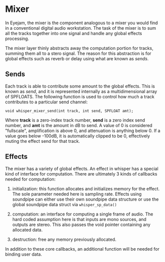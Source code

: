 # Mixer

In Eyejam, the mixer is the component analogous to a mixer you would find
in a conventional digital audio workstation. The task of the mixer is to sum
all the tracks together into one signal and handle any global effects 
processing.

The mixer layer thinly abstracts away the computation portion for tracks, 
summing them all to a stero signal. The reason for this abstraction is for
global effects such as reverb or delay using what are known as *sends*.

## Sends
Each track is able to contribute 
some amount to the global effects. This is known as *send*, and it is 
represented internally as a multidimensional array of SPFLOATS. The following
function is used to control how much a track contributes to a particular send
channel:

    void whisper_mixer_send(int track, int send, SPFLOAT amt);

Where **track** is a zero-index track number, **send** is a zero index send
number, and **amt** is the amount in dB to send. A value of 0 is considered
"fullscale", amplification is above 0, and attenuation is anything below 0. 
If a value goes below -100dB, it is automatically clipped to be 0, effectively
muting the effect send for that track.

## Effects

The mixer has a variety of global effects. An effect in whisper has a special
kind of interface for computation. There are ultimately 3 kinds of 
callbacks needed for computation:

1. initialization: this function allocates and initializes memory for the 
effect. The sole parameter needed here is sampling rate. Effects using soundpipe
can either use their own soundpipe data structure or use the global soundpipe
data struct via ``whisper_sp_data()``

2. computation: an interface for computing a single frame of audio. The hard 
coded assumption here is that inputs are mono sources, and outputs are stereo.
This also passes the void pointer containing any allocated data.

3. destruction: free any memory previously allocated.

In addition to these core callbacks, an additional function will be needed for
binding user data. 

